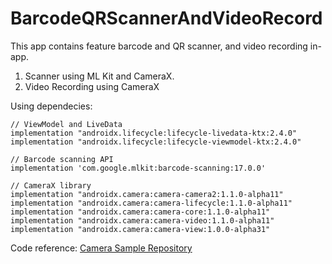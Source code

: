 # BarcodeQRScannerAndVideoRecord
This app contains feature barcode and QR scanner, and video recording in-app.

1. Scanner using ML Kit and CameraX.
2. Video Recording using CameraX


Using dependecies:
```
// ViewModel and LiveData
implementation "androidx.lifecycle:lifecycle-livedata-ktx:2.4.0"
implementation "androidx.lifecycle:lifecycle-viewmodel-ktx:2.4.0"

// Barcode scanning API
implementation 'com.google.mlkit:barcode-scanning:17.0.0'

// CameraX library
implementation "androidx.camera:camera-camera2:1.1.0-alpha11"
implementation "androidx.camera:camera-lifecycle:1.1.0-alpha11"
implementation "androidx.camera:camera-core:1.1.0-alpha11"
implementation "androidx.camera:camera-video:1.1.0-alpha11"
implementation "androidx.camera:camera-view:1.0.0-alpha31"
```
Code reference:
[Camera Sample Repository](https://github.com/android/camera-samples "Camera Sample Repository")
